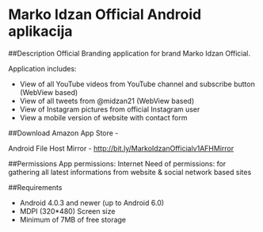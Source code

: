 # Marko Idzan Official Android aplikacija

##Description
Official Branding application for brand Marko Idzan Official. 

Application includes: 
* View of all YouTube videos from YouTube channel and subscribe button (WebView based) 
* View of all tweets from @midzan21 (WebView based) 
* View of Instagram pictures from official Instagram user 
* View a mobile version of website with contact form 
 
##Download
Amazon App Store - 

Android File Host Mirror - http://bit.ly/MarkoIdzanOfficialv1AFHMirror

##Permissions
App permissions: Internet 
Need of permissions: for gathering all latest informations from website & social network based sites

##Requirements
* Android 4.0.3 and newer (up to Android 6.0)
* MDPI (320*480) Screen size
* Minimum of 7MB of free storage
